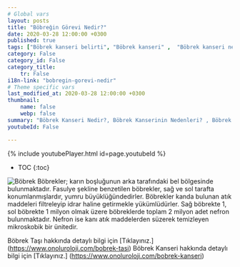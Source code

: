 ```yaml
---
# Global vars
layout: posts
title: "Böbreğin Görevi Nedir?"
date: 2020-03-28 12:00:00 +0300
published: true
tags: ["Böbrek kanseri belirti", "Böbrek kanseri" ,  "Böbrek kanseri nedir", "Böbrek kanserinin nedeni", "Böbrek kanseri erken teşhis", "Böbrek kanseri tümör büyüklüğü", "Böbrek kisti nedir", "Parsiyel Nefrektomi", "Böbrek kanseri komplikasyonu", "Böbrek Kanseri Ameliyatı Sonrası" , "Böbrek Kanseri Ameliyatı yan etkileri" ,"Böbreğin görevi nedir" , "Böbrek kanseri belirti" , "Böbrek kanseri teşhis", "Böbrek Kanseri Ameliyatı", "Parsiyel Nefrektomi nedir" , "Parsiyel nefrektomi ameliyatı" ,"Böbrek kanseri açık ameliyatı" , " Böbrek kanseri kapalı ameliyatı" , "Radikal nefrektomi ameliyatı" , "Radikal nefrektomi"]
category: False
category_id: False
category_title:
    tr: False
i18n-link: "bobregin-gorevi-nedir"
# Theme specific vars
last_modified_at: 2020-03-28 12:00:00 +0300
thumbnail:
    name: false
    webp: false
summary: "Böbrek Kanseri Nedir?, Böbrek Kanserinin Nedenleri? , Böbrek Kanseri Belirtileri, Böbrek Kanserinde Erken Teşhis, Böbrek Kisti Nedir?, Böbrek Kanserinde Tümör Büyüklüğü, Böbrek Kanseri Ameliyatı, Parsiyel Nefrektomi Nedir?, Parsiyel Nefrektomi Ameliyatı, Böbrek Kanseri Ameliyatı Sonrası?,  Radikal Nefrektomi Ameliyatı?"
youtubeId: False

---
```

{% include youtubePlayer.html id=page.youtubeId %}

* TOC
{:toc}

![Böbrek](/assets/img/bobreknedir.jpeg)
Böbrekler; karın boşluğunun arka tarafındaki bel bölgesinde bulunmaktadır. Fasulye şekline benzetilen böbrekler, sağ ve sol tarafta konumlanmışlardır, yumru büyüklüğündedirler. Böbrekler kanda bulunan atık maddeleri filtreleyip idrar haline getirmekle yükümlüdürler. Sağ böbrekte 1, sol böbrekte 1 milyon olmak üzere böbreklerde toplam 2 milyon adet nefron bulunmaktadır. Nefron ise kanı atık maddelerden süzerek temizleyen mikroskobik bir ünitedir.


Böbrek Taşı hakkında detaylı bilgi için [Tıklayınız.] (https://www.onoluroloji.com/bobrek-tasi)
Böbrek Kanseri hakkında detaylı bilgi için [Tıklayınız.] (https://www.onoluroloji.com/bobrek-kanseri)
